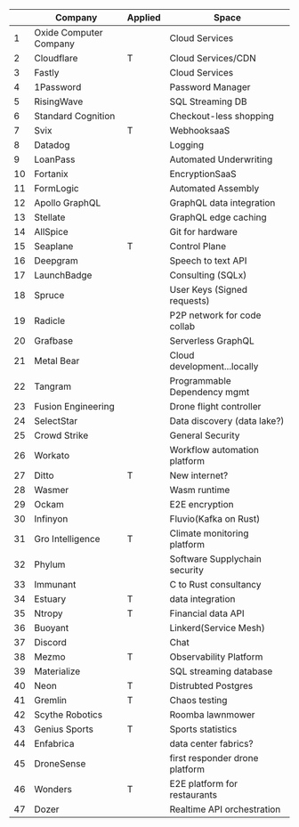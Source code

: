 |     | Company                | Applied | Space                          |
| --- | ---------------------- | ------- | ------------------------------ |
| 1   | Oxide Computer Company |         | Cloud Services                 |
| 2   | Cloudflare             | T       | Cloud Services/CDN             |
| 3   | Fastly                 |         | Cloud Services                 |
| 4   | 1Password              |         | Password Manager               |
| 5   | RisingWave             |         | SQL Streaming DB               |
| 6   | Standard Cognition     |         | Checkout-less shopping         |
| 7   | Svix                   | T       | WebhooksaaS                    |
| 8   | Datadog                |         | Logging                        |
| 9   | LoanPass               |         | Automated Underwriting         |
| 10  | Fortanix               |         | EncryptionSaaS                 |
| 11  | FormLogic              |         | Automated Assembly             |
| 12  | Apollo GraphQL         |         | GraphQL data integration       |
| 13  | Stellate               |         | GraphQL edge caching           |
| 14  | AllSpice               |         | Git for hardware               |
| 15  | Seaplane               | T       | Control Plane                  |
| 16  | Deepgram               |         | Speech to text API             |
| 17  | LaunchBadge            |         | Consulting (SQLx)              |
| 18  | Spruce                 |         | User Keys (Signed requests)    |
| 19  | Radicle                |         | P2P network for code collab    |
| 20  | Grafbase               |         | Serverless GraphQL             |
| 21  | Metal Bear             |         | Cloud development...locally    |
| 22  | Tangram                |         | Programmable Dependency mgmt   |
| 23  | Fusion Engineering     |         | Drone flight controller        |
| 24  | SelectStar             |         | Data discovery (data lake?)    |
| 25  | Crowd Strike           |         | General Security               |
| 26  | Workato                |         | Workflow automation platform   |
| 27  | Ditto                  | T       | New internet?                  |
| 28  | Wasmer                 |         | Wasm runtime                   |
| 29  | Ockam                  |         | E2E encryption                 |
| 30  | Infinyon               |         | Fluvio(Kafka on Rust)          |
| 31  | Gro Intelligence       | T       | Climate monitoring platform    |
| 32  | Phylum                 |         | Software Supplychain security  |
| 33  | Immunant               |         | C to Rust consultancy          |
| 34  | Estuary                | T       | data integration               |
| 35  | Ntropy                 | T       | Financial data API             |
| 36  | Buoyant                |         | Linkerd(Service Mesh)          |
| 37  | Discord                |         | Chat                           |
| 38  | Mezmo                  | T       | Observability Platform         |
| 39  | Materialize            |         | SQL streaming database         |
| 40  | Neon                   | T       | Distrubted Postgres            |
| 41  | Gremlin                | T       | Chaos testing                  |
| 42  | Scythe Robotics        |         | Roomba lawnmower               |
| 43  | Genius Sports          | T       | Sports statistics              |
| 44  | Enfabrica              |         | data center fabrics?           |
| 45  | DroneSense             |         | first responder drone platform |
| 46  | Wonders                | T       | E2E platform for restaurants   |
| 47  | Dozer                  |         | Realtime API orchestration     |